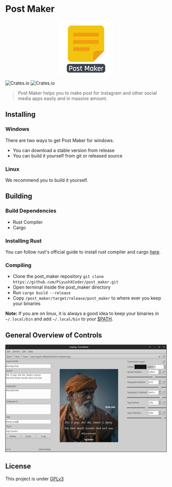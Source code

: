# Post Maker

<p align="center">
    <img alt="actix-web-grants" src="./assets/icon_with_text.svg" width="170">
</p>

![Crates.io](https://img.shields.io/crates/v/post_maker?color=%23069060&style=for-the-badge)
![Crates.io](https://img.shields.io/crates/l/post_maker?style=for-the-badge)

> Post Maker helps you to make post for instagram and other social media apps easily and in massive amount. 

## Installing

### Windows

There are two ways to get Post Maker for windows.

* You can download a stable version from release
* You can build it yourself from git or released source

### Linux

We recommend you to build it yourself.

## Building

### Build Dependencies

* Rust Compiler
* Cargo

### Installing Rust

You can follow rust's official guide to install rust compiler and cargo [here](https://www.rust-lang.org/tools/install).

### Compiling

* Clone the post_maker repository `git clone https://github.com/PiyushXCoder/post_maker.git`
* Open terminal inside the post_maker directory
* Run `cargo build --release`
* Copy `/post_maker/target/release/post_maker` to where ever you keep your binaries

**Note:** If you are on linux, it is always a good idea to keep your binaries in `~/.local/bin` and add `~/.local/bin` to your [$PATH](https://www.redhat.com/sysadmin/linux-environment-variableshttps:/).

## General Overview of Controls

![](assets/Screenshot_2022-08-19_13-48-49.png)

## License

This project is under [GPLv3](LICENSE)

